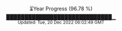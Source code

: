 <p align="center">
⏳Year Progress (96.78 %) <br>
█████████████████████████████▁ <br>
<sub>Updated: Tue, 20 Dec 2022 06:02:49 GMT</sub>
</p>

